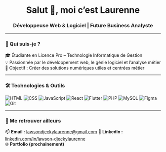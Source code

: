 <h1 align="center">Salut 👋, moi c’est Laurenne</h1>
<h3 align="center">Développeuse Web & Logiciel | Future Business Analyste</h3>

---

### 🧭 Qui suis-je ?
🎓 Étudiante en Licence Pro – Technologie Informatique de Gestion  
💡 Passionnée par le développement web, le génie logiciel et l’analyse métier  
🎯 Objectif : Créer des solutions numériques utiles et centrées métier

---

### 🛠️ Technologies & Outils

![HTML](https://img.shields.io/badge/HTML5-E34F26?style=for-the-badge&logo=html5&logoColor=white)
![CSS](https://img.shields.io/badge/CSS3-1572B6?style=for-the-badge&logo=css3&logoColor=white)
![JavaScript](https://img.shields.io/badge/JavaScript-F7DF1E?style=for-the-badge&logo=javascript&logoColor=black)
![React](https://img.shields.io/badge/React-20232A?style=for-the-badge&logo=react&logoColor=61DAFB)
![Flutter](https://img.shields.io/badge/Flutter-02569B?style=for-the-badge&logo=flutter&logoColor=white)
![PHP](https://img.shields.io/badge/PHP-777BB4?style=for-the-badge&logo=php&logoColor=white)
![MySQL](https://img.shields.io/badge/MySQL-00000F?style=for-the-badge&logo=mysql&logoColor=white)
![Figma](https://img.shields.io/badge/Figma-F24E1E?style=for-the-badge&logo=figma&logoColor=white)
![Git](https://img.shields.io/badge/Git-F05032?style=for-the-badge&logo=git&logoColor=white)

---


### 🔗 Me retrouver ailleurs

📫 **Email :** lawsondjeckylaurenne@gmail.com 
💼 **LinkedIn :** [linkedin.com/in/lawson-djeckylaurenne](https://linkedin.com/lawson-djeckylaurenne)  
🌐 **Portfolio (prochainement)**  
